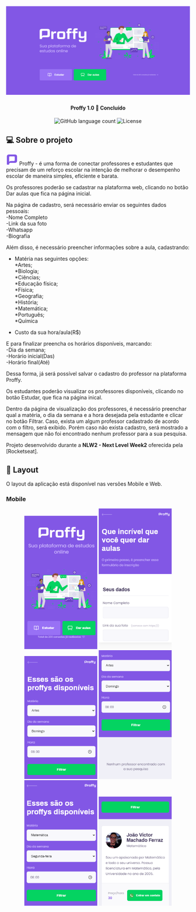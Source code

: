 <h1 align="center">
    <img alt="Proffy" title="#Proffy" src="./public/images/banner.png" />
</h1>

<h4 align="center"> 
	Proffy 1.0 🚀 Concluído
</h4>

<p align="center">
  <img alt="GitHub language count" src="https://img.shields.io/badge/languages-3-blueviolet">

  <img alt="License" src="https://img.shields.io/badge/license-MIT-green">
</p>

## 💻 Sobre o projeto

<img alt="Logo Proffy" src="./public/images/favicon.png"> Proffy - é uma forma de conectar professores e estudantes que precisam de um reforço escolar na intenção de melhorar o desempenho escolar de maneira simples, eficiente e barata.

Os professores poderão se cadastrar na plataforma web, clicando no botão Dar aulas que fica na página inicial. 

Na página de cadastro, será necessário enviar os seguintes dados pessoais:<br>
-Nome Completo<br>
-Link da sua foto<br>
-Whatsapp<br>
-Biografia

Além disso, é necessário preencher informações sobre a aula, cadastrando:
- Matéria nas seguintes opções:<br>
    *Artes;<br>
    *Biologia;<br>
    *Ciências;<br>
    *Educação física;<br>
    *Física;<br>
    *Geografia;<br>
    *História;<br>
    *Matemática;<br>
    *Português;<br>
    *Química<br>

- Custo da sua hora/aula(R$)

E para finalizar preencha os horários disponíveis, marcando:<br>
-Dia da semana;<br>
-Horário inicial(Das)<br>
-Horário final(Até)<br>

Dessa forma, já será possível salvar o cadastro do professor na plataforma Proffy.

Os estudantes poderão visualizar os professores disponíveis, clicando no botão Estudar, que fica na página inical.

Dentro da página de visualização dos professores, é necessário preenchar qual a matéria, o dia da semana e a hora desejada pela estudante e clicar no botão Filtrar.
Caso, exista um algum professor cadastrado de acordo com o filtro, será exibido. Porém caso não exista cadastro, será mostrado a mensagem que não foi encontrado nenhum professor para a sua pesquisa.

Projeto desenvolvido durante a **NLW2 - Next Level Week2** oferecida pela [Rocketseat].

## 🎨 Layout

O layout da aplicação está disponível nas versões Mobile e Web.

### Mobile

<p align="center">
  <img alt="NextLevelWeek2" title="#NextLevelWeek2" src="./public/images/mobile_inicial.png" width="200px">
  
  <img alt="NextLevelWeek2" title="#NextLevelWeek2" src="./public/images/mobile_cadastro.png" width="200px">

  <img alt="NextLevelWeek2" title="#NextLevelWeek2" src="./public/images/tela_mobile_busca1.png" width="200px">

  <img alt="NextLevelWeek2" title="#NextLevelWeek2" src="./public/images/tela_mobile_res1.png" width="200px">

  <img alt="NextLevelWeek2" title="#NextLevelWeek2" src="./public/images/tela_mobile_busca2.png" width="200px">

  <img alt="NextLevelWeek2" title="#NextLevelWeek2" src="./public/images/tela_mobile_res2.png" width="200px">

</p>